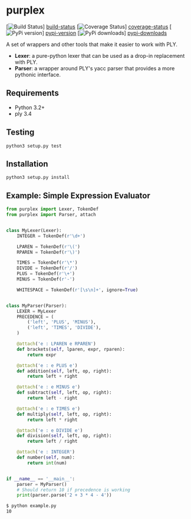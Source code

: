 # purplex
[![Build Status][build-status-badge]] [build-status]
[![Coverage Status][coverage-status-badge]] [coverage-status]
[![PyPi version][pypi-version-badge]] [pypi-version]
[![PyPi downloads][pypi-downloads-badge]] [pypi-downloads]

A set of wrappers and other tools that make it easier to work with PLY.

  * **Lexer**: a pure-python lexer that can be used as a drop-in replacement with PLY.
  * **Parser**: a wrapper around PLY's yacc parser that provides a more pythonic interface.

## Requirements

  * Python 3.2+
  * ply 3.4

## Testing

`python3 setup.py test`

## Installation

`python3 setup.py install`

## Example: Simple Expression Evaluator

```python
from purplex import Lexer, TokenDef
from purplex import Parser, attach


class MyLexer(Lexer):
    INTEGER = TokenDef(r'\d+')

    LPAREN = TokenDef(r'\(')
    RPAREN = TokenDef(r'\)')

    TIMES = TokenDef(r'\*')
    DIVIDE = TokenDef(r'/')
    PLUS = TokenDef(r'\+')
    MINUS = TokenDef(r'-')

    WHITESPACE = TokenDef(r'[\s\n]+', ignore=True)


class MyParser(Parser):
    LEXER = MyLexer
    PRECEDENCE = (
        ('left', 'PLUS', 'MINUS'),
        ('left', 'TIMES', 'DIVIDE'),
    )

    @attach('e : LPAREN e RPAREN')
    def brackets(self, lparen, expr, rparen):
        return expr

    @attach('e : e PLUS e')
    def addition(self, left, op, right):
        return left + right

    @attach('e : e MINUS e')
    def subtract(self, left, op, right):
        return left - right

    @attach('e : e TIMES e')
    def multiply(self, left, op, right):
        return left * right

    @attach('e : e DIVIDE e')
    def division(self, left, op, right):
        return left / right

    @attach('e : INTEGER')
    def number(self, num):
        return int(num)


if __name__ == '__main__':
    parser = MyParser()
    # Should return 10 if precedence is working
    print(parser.parse('2 + 3 * 4 - 4'))
```

```bash
$ python example.py
10
```

[build-status]: https://travis-ci.org/mtomwing/purplex "Build status"
[build-status-badge]: https://travis-ci.org/mtomwing/purplex.png?branch=master
[coverage-status]: https://coveralls.io/r/mtomwing/purplex "Test coverage"
[coverage-status-badge]: https://coveralls.io/repos/mtomwing/purplex/badge.png
[pypi-version]: https://crate.io/packages/purplex "Latest version hosted on PyPi"
[pypi-version-badge]: https://pypip.in/v/purplex/badge.png
[pypi-downloads]: https://crate.io/packages/purplex "Number of downloads from PyPi"
[pypi-downloads-badge]: https://pypip.in/d/purplex/badge.png

